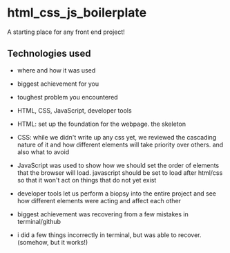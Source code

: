 # html_css_js_boilerplate
A starting place for any front end project!

## Technologies used

* where and how it was used
* biggest achievement for you
* toughest problem you encountered

* HTML, CSS, JavaScript, developer tools
* HTML: set up the foundation for the webpage. the skeleton
* CSS: while we didn't write up any css yet, we reviewed the cascading nature of it and how different elements will take priority over others. and also what to avoid
* JavaScript was used to show how we should set the order of elements that the browser will load. javascript should be set to load after html/css so that it won't act on things that do not yet exist
* developer tools let us perform a biopsy into the entire project and see how different elements were acting and affect each other

* biggest achievement was recovering from a few mistakes in terminal/github
* i did a few things incorrectly in terminal, but was able to recover. (somehow, but it works!)
